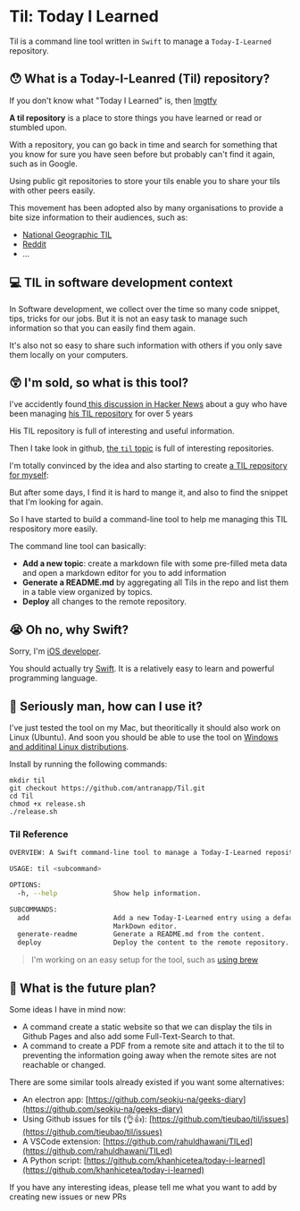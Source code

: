 # Til: Today I Learned

Til is a command line tool written in `Swift` to manage a `Today-I-Learned` repository.

## 😯 What is a Today-I-Leanred (Til) repository?

If you don't know what "Today I Learned" is, then [lmgtfy](https://www.google.com/search?q=today+i+learned)

**A til repository** is a place to store things you have learned or read or stumbled upon.

With a repository, you can go back in time and search for something that you know for sure you have seen before but probably can't find it again, such as in Google.

Using public git repositories to store your tils enable you to share your tils with other peers easily.

This movement has been adopted also by many organisations to provide a bite size information to their audiences, such as:

- [National Geographic TIL](https://video.nationalgeographic.com/video/til)
- [Reddit](https://www.reddit.com/r/todayilearned/)
- ...

## 💻 TIL in software development context

In Software development, we collect over the time so many code snippet, tips, tricks for our jobs. But it is not an easy task to manage such information so that you can easily find them again.

It's also not so easy to share such information with others if you only save them locally on your computers.

## 😲 I'm sold, so what is this tool?

I've accidently found[ this discussion in Hacker News](https://news.ycombinator.com/item?id=22908044) about a guy who have been managing [his TIL repository](https://github.com/jbranchaud/til) for over 5 years

His TIL repository is full of interesting and useful information.

Then I take look in github, [the `til` topic](https://github.com/topics/til) is full of interesting repositories.

I'm totally convinced by the idea and also starting to create [a TIL repository for myself](https://github.com/antranapp/today-i-learned): 

But after some days, I find it is hard to mange it, and also to find the snippet that I'm looking for again.

So I have started to build a command-line tool to help me managing this TIL respository more easily.

The command line tool can basically:

- **Add a new topic**: create a markdown file with some pre-filled meta data and open a markdown editor for you to add information
- **Generate a README.md** by aggregating all Tils in the repo and list them in a table view organized by topics.
- **Deploy** all changes to the remote repository.

## 😭 Oh no, why Swift?

Sorry, I'm [iOS developer](https://antran.app).

You should actually try [Swift](https://swift.org/). It is a relatively easy to learn and powerful programming language.

## 💪 Seriously man, how can I use it?

I've just tested the tool on my Mac, but theoritically it should also work on Linux (Ubuntu). And soon you should be able to use the tool on [Windows and additinal Linux distributions](https://swift.org/blog/5-3-release-process/).

Install by running the following commands:

```
mkdir til
git checkout https://github.com/antranapp/Til.git
cd Til
chmod +x release.sh
./release.sh
```

### Til Reference

```bash
OVERVIEW: A Swift command-line tool to manage a Today-I-Learned repository

USAGE: til <subcommand>

OPTIONS:
  -h, --help              Show help information.

SUBCOMMANDS:
  add                     Add a new Today-I-Learned entry using a default
                          MarkDown editor.
  generate-readme         Generate a README.md from the content.
  deploy                  Deploy the content to the remote repository.

```



> I'm working on an easy setup for the tool, such as [using brew](https://medium.com/@mxcl/maintaining-a-homebrew-tap-for-swift-projects-7287ed379324)

## 🤯 What is the future plan?

Some ideas I have in mind now:

- A command create a static website so that we can display the tils in Github Pages and also add some Full-Text-Search to that. 
- A command to create a PDF from a remote site and attach it to the til to preventing the information going away when the remote sites are not reachable or changed.

There are some similar tools already existed if you want some alternatives:

- An electron app: [https://github.com/seokju-na/geeks-diary](https://github.com/seokju-na/geeks-diary)
- Using Github issues for tils (👌👍): [https://github.com/tieubao/til/issues](https://github.com/tieubao/til/issues)
- A VSCode extension: [https://github.com/rahuldhawani/TILed](https://github.com/rahuldhawani/TILed)
- A Python script: [https://github.com/khanhicetea/today-i-learned](https://github.com/khanhicetea/today-i-learned)

If you have any interesting ideas, please tell me what you want to add by creating new issues or new PRs

